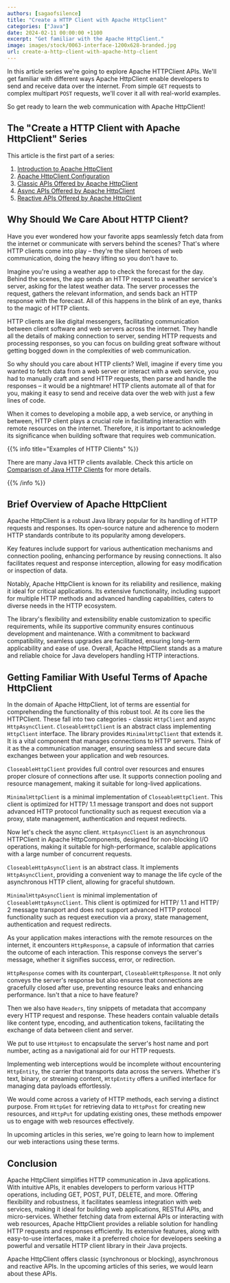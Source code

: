 ```yaml
---
authors: [sagaofsilence]
title: "Create a HTTP Client with Apache HttpClient"
categories: ["Java"]
date: 2024-02-11 00:00:00 +1100
excerpt: "Get familiar with the Apache HttpClient."
image: images/stock/0063-interface-1200x628-branded.jpg
url: create-a-http-client-with-apache-http-client
---
```


In this article series we're going to explore Apache HTTPClient APIs. We'll get familiar with different ways Apache HttpClient enable developers to send and receive data over the internet. From simple `GET` requests to complex multipart `POST` requests, we'll cover it all with real-world examples.

So get ready to learn the web communication with Apache HttpClient! 

## The "Create a HTTP Client with Apache HttpClient" Series

This article is the first part of a series:

1. [Introduction to Apache HttpClient](/create-a-http-client-with-apache-http-client/)
2. [Apache HttpClient Configuration](/apache-http-client-config/)
3. [Classic APIs Offered by Apache HttpClient](/apache-http-client-classic-apis/)
4. [Async APIs Offered by Apache HttpClient](/apache-http-client-async-apis/)
5. [Reactive APIs Offered by Apache HttpClient](/apache-http-client-reactive-apis/)

## Why Should We Care About HTTP Client?
Have you ever wondered how your favorite apps seamlessly fetch data from the internet or communicate with servers behind the scenes? That's where HTTP clients come into play – they're the silent heroes of web communication, doing the heavy lifting so you don't have to.

Imagine you're using a weather app to check the forecast for the day. Behind the scenes, the app sends an HTTP request to a weather service's server, asking for the latest weather data. The server processes the request, gathers the relevant information, and sends back an HTTP response with the forecast. All of this happens in the blink of an eye, thanks to the magic of HTTP clients.

HTTP clients are like digital messengers, facilitating communication between client software and web servers across the internet. They handle all the details of making connection to server, sending HTTP requests and processing responses, so you can focus on building great software without getting bogged down in the complexities of web communication.

So why should you care about HTTP clients? Well, imagine if every time you wanted to fetch data from a web server or interact with a web service, you had to manually craft and send HTTP requests, then parse and handle the responses – it would be a nightmare! HTTP clients automate all of that for you, making it easy to send and receive data over the web with just a few lines of code.

When it comes to developing a mobile app, a web service, or anything in between, HTTP client plays a crucial role in facilitating interaction with remote resources on the internet. Therefore, it is important to acknowledge its significance when building software that requires web communication.

{{% info title="Examples of HTTP Clients" %}}

There are many Java HTTP clients available. Check this article on [Comparison of Java HTTP Clients](https://reflectoring.io/comparison-of-java-http-clients/) for more details.

{{% /info %}}

## Brief Overview of Apache HttpClient
Apache HttpClient is a robust Java library popular for its handling of HTTP requests and responses. Its open-source nature and adherence to modern HTTP standards contribute to its popularity among developers.

Key features include support for various authentication mechanisms and connection pooling, enhancing performance by reusing connections. It also facilitates request and response interception, allowing for easy modification or inspection of data.

Notably, Apache HttpClient is known for its reliability and resilience, making it ideal for critical applications. Its extensive functionality, including support for multiple HTTP methods and advanced handling capabilities, caters to diverse needs in the HTTP ecosystem.

The library's flexibility and extensibility enable customization to specific requirements, while its supportive community ensures continuous development and maintenance. With a commitment to backward compatibility, seamless upgrades are facilitated, ensuring long-term applicability and ease of use. Overall, Apache HttpClient stands as a mature and reliable choice for Java developers handling HTTP interactions.

## Getting Familiar With Useful Terms of Apache HttpClient
In the domain of Apache HttpClient, lot of terms are essential for comprehending the functionality of this robust tool. At its core lies the HTTPClient. These fall into two categories - classic `HttpClient` and async `HttpAsyncClient`. `CloseableHttpClient` is an abstract class implementing `HttpClient` interface. The library provides `MinimalHttpClient` that extends it. It is a vital component that manages connections to HTTP servers. Think of it as the a communication manager, ensuring seamless and secure data exchanges between your application and web resources.

`CloseableHttpClient` provides full control over resources and ensures proper closure of connections after use. It supports connection pooling and resource management, making it suitable for long-lived applications.

`MinimalHttpClient` is a minimal implementation of `CloseableHttpClient`. This client is optimized for HTTP/ 1.1 message transport and does not support advanced HTTP protocol functionality such as request execution via a proxy, state management, authentication and request redirects.

Now let's check the async client. `HttpAsyncClient` is an asynchronous HTTPClient in Apache HttpComponents, designed for non-blocking I/O operations, making it suitable for high-performance, scalable applications with a large number of concurrent requests.

`CloseableHttpAsyncClient` is an abstract class. It implements `HttpAsyncClient`, providing a convenient way to manage the life cycle of the asynchronous HTTP client, allowing for graceful shutdown.

`MinimalHttpAsyncClient` is minimal implementation of `CloseableHttpAsyncClient`. This client is optimized for HTTP/ 1.1 and HTTP/ 2 message transport and does not support advanced HTTP protocol functionality such as request execution via a proxy, state management, authentication and request redirects.

As your application makes interactions with the remote resources on the internet, it encounters `HttpResponse`, a capsule of information that carries the outcome of each interaction. This response conveys the server's message, whether it signifies success, error, or redirection.

`HttpResponse` comes with its counterpart, `CloseableHttpResponse`. It not only conveys the server's response but also ensures that connections are gracefully closed after use, preventing resource leaks and enhancing performance. Isn't that a nice to have feature?

Then we also have `Headers`, tiny snippets of metadata that accompany every HTTP request and response. These headers contain valuable details like content type, encoding, and authentication tokens, facilitating the exchange of data between client and server.

We put to use `HttpHost` to encapsulate the server's host name and port number, acting as a navigational aid for our HTTP requests.

Implementing web interceptions would be incomplete without encountering `HttpEntity`, the carrier that transports data across the servers. Whether it's text, binary, or streaming content, `HttpEntity` offers a unified interface for managing data payloads effortlessly.

We would come across a variety of HTTP methods, each serving a distinct purpose. From `HttpGet` for retrieving data to `HttpPost` for creating new resources, and `HttpPut` for updating existing ones, these methods empower us to engage with web resources effectively.

In upcoming articles in this series, we're going to learn how to implement our web interactions using these terms.

## Conclusion
Apache HttpClient simplifies HTTP communication in Java applications. With intuitive APIs, it enables developers to perform various HTTP operations, including GET, POST, PUT, DELETE, and more. Offering flexibility and robustness, it facilitates seamless integration with web services, making it ideal for building web applications, RESTful APIs, and micro-services. Whether fetching data from external APIs or interacting with web resources, Apache HttpClient provides a reliable solution for handling HTTP requests and responses efficiently. Its extensive features, along with easy-to-use interfaces, make it a preferred choice for developers seeking a powerful and versatile HTTP client library in their Java projects.

Apache HttpClient offers classic (synchronous or blocking), asynchronous and reactive APIs. In the upcoming articles of this series, we would learn about these APIs.

